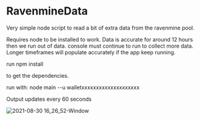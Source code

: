 # RavenmineData
Very simple node script to read a bit of extra data from the ravenmine pool.  


Requires node to be installed to work.
Data is accurate for around 12 hours then we run out of data.  console must continue to run to collect more data.  Longer timeframes will populate accurately if the app keep running.

run 
npm install

to get the dependencies.

run with:  node main --u walletxxxxxxxxxxxxxxxxxxxx
  

Output updates every 60 seconds
  
  ![2021-08-30 16_26_52-Window](https://user-images.githubusercontent.com/18061986/131401624-305c11b2-a8a8-473a-9c80-3da8bf123ed0.png)

